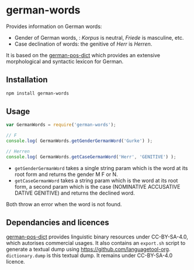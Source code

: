# german-words

Provides information on German words:

* Gender of German words, : _Korpus_ is neutral, _Friede_ is masculine, etc.
* Case declination of words: the genitive of _Herr_ is _Herren_.

It is based on the [german-pos-dict](https://github.com/languagetool-org/german-pos-dict) which provides an extensive morphological and syntactic lexicon for German.


## Installation 
```sh
npm install german-words
```

## Usage

```javascript
var GermanWords = require('german-words');

// F
console.log( GermanWords.getGenderGermanWord('Gurke') );

// Herren
console.log( GermanWords.getCaseGermanWord('Herr', 'GENITIVE') );
```

* `getGenderGermanWord` takes a single string param which is the word at its root form and returns the gender M F or N.
* `getCaseGermanWord` takes a string param which is the word at its root form, a second param which is the case (NOMINATIVE ACCUSATIVE DATIVE GENITIVE) and returns the declined word.

Both throw an error when the word is not found.

## Dependancies and licences

[german-pos-dict](https://github.com/languagetool-org/german-pos-dict) provides linguistic binary resources under CC-BY-SA-4.0, which autorises commercial usages. It also contains an `export.sh` script to generate a textual dump using https://github.com/languagetool-org. `dictionary.dump` is this textual dump. It remains under CC-BY-SA-4.0 licence.
